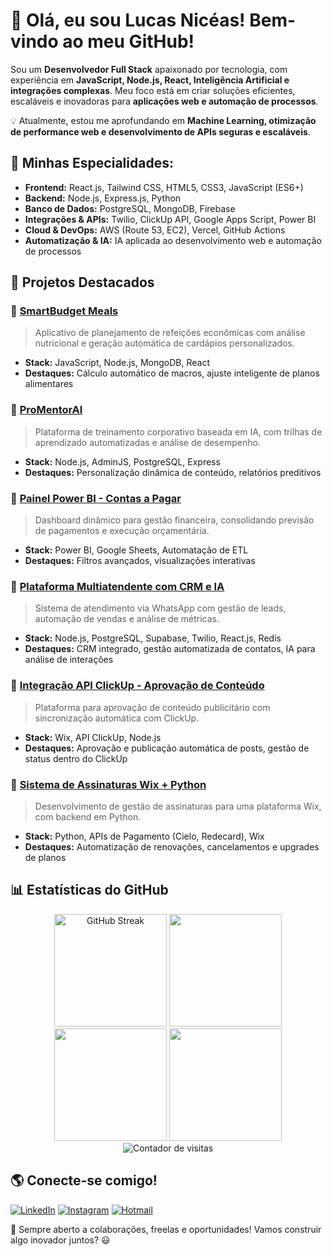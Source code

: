 # 👋 Olá, eu sou Lucas Nicéas! Bem-vindo ao meu GitHub!

Sou um **Desenvolvedor Full Stack** apaixonado por tecnologia, com experiência em **JavaScript, Node.js, React, Inteligência Artificial e integrações complexas**. Meu foco está em criar soluções eficientes, escaláveis e inovadoras para **aplicações web e automação de processos**.

💡 Atualmente, estou me aprofundando em **Machine Learning, otimização de performance web e desenvolvimento de APIs seguras e escaláveis**.

## 🚀 Minhas Especialidades:
- **Frontend:** React.js, Tailwind CSS, HTML5, CSS3, JavaScript (ES6+)
- **Backend:** Node.js, Express.js, Python
- **Banco de Dados:** PostgreSQL, MongoDB, Firebase
- **Integrações & APIs:** Twilio, ClickUp API, Google Apps Script, Power BI
- **Cloud & DevOps:** AWS (Route 53, EC2), Vercel, GitHub Actions
- **Automatização & IA:** IA aplicada ao desenvolvimento web e automação de processos

## 💼 Projetos Destacados

### 🔹 [SmartBudget Meals](https://github.com/lucasniceas/smartbudget-meals)
> Aplicativo de planejamento de refeições econômicas com análise nutricional e geração automática de cardápios personalizados.
- **Stack:** JavaScript, Node.js, MongoDB, React
- **Destaques:** Cálculo automático de macros, ajuste inteligente de planos alimentares

### 🔹 [ProMentorAI](https://github.com/lucasniceas/promentorai)
> Plataforma de treinamento corporativo baseada em IA, com trilhas de aprendizado automatizadas e análise de desempenho.
- **Stack:** Node.js, AdminJS, PostgreSQL, Express
- **Destaques:** Personalização dinâmica de conteúdo, relatórios preditivos

### 🔹 [Painel Power BI - Contas a Pagar](https://github.com/lucasniceas/powerbi-contas-pagar)
> Dashboard dinâmico para gestão financeira, consolidando previsão de pagamentos e execução orçamentária.
- **Stack:** Power BI, Google Sheets, Automatação de ETL
- **Destaques:** Filtros avançados, visualizações interativas

### 🔹 [Plataforma Multiatendente com CRM e IA](https://github.com/lucasniceas/multiatendente-crm)
> Sistema de atendimento via WhatsApp com gestão de leads, automação de vendas e análise de métricas.
- **Stack:** Node.js, PostgreSQL, Supabase, Twilio, React.js, Redis
- **Destaques:** CRM integrado, gestão automatizada de contatos, IA para análise de interações

### 🔹 [Integração API ClickUp - Aprovação de Conteúdo](https://github.com/lucasniceas/clickup-integracao)
> Plataforma para aprovação de conteúdo publicitário com sincronização automática com ClickUp.
- **Stack:** Wix, API ClickUp, Node.js
- **Destaques:** Aprovação e publicação automática de posts, gestão de status dentro do ClickUp

### 🔹 [Sistema de Assinaturas Wix + Python](https://github.com/lucasniceas/wix-assinaturas)
> Desenvolvimento de gestão de assinaturas para uma plataforma Wix, com backend em Python.
- **Stack:** Python, APIs de Pagamento (Cielo, Redecard), Wix
- **Destaques:** Automatização de renovações, cancelamentos e upgrades de planos

## 📊 Estatísticas do GitHub
<div align="center">
  
  <!-- GitHub Streak (Sequência de commits) -->
  <img height="180em" src="https://github-readme-streak-stats.herokuapp.com/?user=lucasniceas&theme=gradient&hide_border=false&border_radius=10" alt="GitHub Streak"/>

  <!-- Estatísticas gerais -->
  <img height="180em" src="https://github-readme-stats.vercel.app/api?username=lucasniceas&show_icons=true&theme=radical&include_all_commits=true&count_private=true&border_radius=10"/>
  
  <!-- Linguagens mais utilizadas -->
  <img height="180em" src="https://github-readme-stats.vercel.app/api/top-langs/?username=lucasniceas&layout=compact&langs_count=6&theme=gruvbox&border_radius=10"/>

  <!-- Repositório mais estrelado -->
  <img height="180em" src="https://github-readme-stats.vercel.app/api/pin/?username=lucasniceas&repo=smartbudget-meals&theme=tokyonight&border_radius=10"/>

  <!-- Visitas no perfil -->
  <img src="https://komarev.com/ghpvc/?username=lucasniceas&label=👀+Visualizações+no+perfil&color=blueviolet&style=flat-square" alt="Contador de visitas"/>
  
</div>



## 🌎 Conecte-se comigo!

[![LinkedIn](https://img.shields.io/badge/-LinkedIn-%230077B5?style=for-the-badge&logo=linkedin&logoColor=white)](https://www.linkedin.com/in/lucasniceas/)
[![Instagram](https://img.shields.io/badge/-Instagram-%23E4405F?style=for-the-badge&logo=instagram&logoColor=white)](https://www.instagram.com/lucasniceas_/)
[![Hotmail](https://img.shields.io/badge/-Hotmail-%230077B5?style=for-the-badge&logo=microsoft-outlook&logoColor=white)](mailto:lucassniceaspt@hotmail.com)  

🚀 Sempre aberto a colaborações, freelas e oportunidades! Vamos construir algo inovador juntos? 😃

